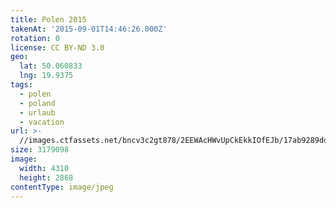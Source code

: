 ```yaml
---
title: Polen 2015
takenAt: '2015-09-01T14:46:26.000Z'
rotation: 0
license: CC BY-ND 3.0
geo:
  lat: 50.060833
  lng: 19.9375
tags:
  - polen
  - poland
  - urlaub
  - vacation
url: >-
  //images.ctfassets.net/bncv3c2gt878/2EEWAcHWvUpCkEkkIOfEJb/17ab9289dd3d07a7234b7c115fd38f18/polen-2015_25656866860_o
size: 3179098
image:
  width: 4310
  height: 2868
contentType: image/jpeg
---
```


